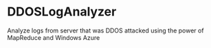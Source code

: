 DDOSLogAnalyzer
===============

Analyze logs from server that was DDOS attacked using the power of MapReduce and Windows Azure
